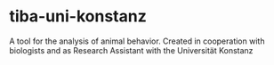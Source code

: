 # tiba-uni-konstanz
A tool for the analysis of animal behavior. Created in cooperation with biologists and as Research Assistant with the Universität Konstanz
